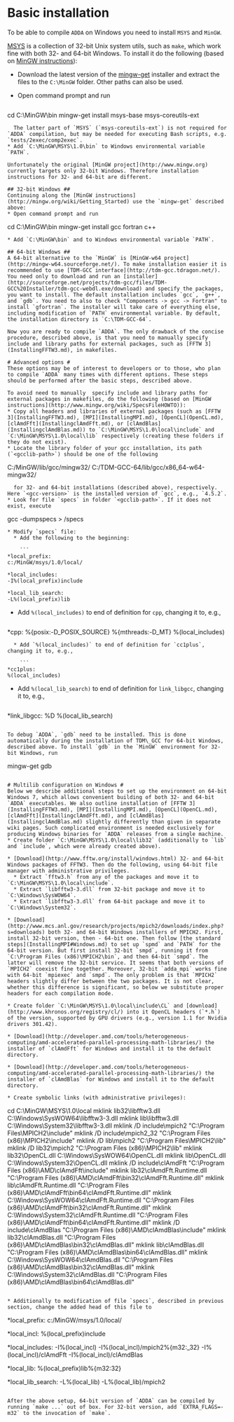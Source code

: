 

# Basic installation #
To be able to compile `ADDA` on Windows you need to install `MSYS` and `MinGW`.

[MSYS](http://www.mingw.org/wiki/MSYS) is a collection of 32-bit Unix system utils, such as `make`, which work fine with both 32- and 64-bit Windows. To install it do the following (based on [MinGW instructions](http://mingw.org/wiki/Getting_Started)):
* Download the latest version of the [mingw-get](http://sourceforge.net/projects/mingw/files/Installer/mingw-get/) installer and extract the files to the `C:\MinGW` folder. Other paths can also be used.
* Open command prompt and run

  ```
cd C:\MinGW\bin
mingw-get install msys-base msys-coreutils-ext
```
  The latter part of `MSYS` (`msys-coreutils-ext`) is not required for `ADDA` compilation, but may be needed for executing Bash scripts, e.g. `tests/2exec/comp2exec`.
* Add `C:\MinGW\MSYS\1.0\bin` to Windows environmental variable `PATH`.

Unfortunately the original [MinGW project](http://www.mingw.org) currently targets only 32-bit Windows. Therefore installation instructions for 32- and 64-bit are different.

## 32-bit Windows ##
Continuing along the [MinGW instructions](http://mingw.org/wiki/Getting_Started) use the `mingw-get` described above:
* Open command prompt and run

  ```
cd C:\MinGW\bin
mingw-get install gcc fortran c++
```
* Add `C:\MinGW\bin` and to Windows environmental variable `PATH`.

## 64-bit Windows ##
A 64-bit alternative to the `MinGW` is [MinGW-w64 project](http://mingw-w64.sourceforge.net/). To make installation easier it is recommended to use [TDM-GCC interface](http://tdm-gcc.tdragon.net/). You need only to download and run an [installer](http://sourceforge.net/projects/tdm-gcc/files/TDM-GCC%20Installer/tdm-gcc-webdl.exe/download) and specify the packages, you want to install. The default installation includes `gcc`, `g++`, and `gdb`. You need to also to check "Components -> gcc -> Fortran" to install `gfortran`. The installer will take care of everything else, including modification of `PATH` environmental variable. By default, the installation directory is `C:\TDM-GCC-64`.

Now you are ready to compile `ADDA`. The only drawback of the concise procedure, described above, is that you need to manually specify include and library paths for external packages, such as [FFTW 3](InstallingFFTW3.md), in makefiles.

# Advanced options #
These options may be of interest to developers or to those, who plan to compile `ADDA` many times with different options. These steps should be performed after the basic steps, described above.

To avoid need to manually  specify include and library paths for external packages in makefiles, do the following (based on [MinGW instructions](http://www.mingw.org/wiki/SpecsFileHOWTO)):
* Copy all headers and libraries of external packages (such as [FFTW 3](InstallingFFTW3.md), [MPI](InstallingMPI.md), [OpenCL](OpenCL.md), [clAmdFft](InstallingclAmdFft.md), or [clAmdBlas](InstallingclAmdBlas.md)) to `C:\MinGW\MSYS\1.0\local\include` and `C:\MinGW\MSYS\1.0\local\lib` respectively (creating these folders if they do not exist).
* Locate the library folder of your gcc installation, its path (`<gcclib-path>`) should be one of the following

  ```
C:/MinGW/lib/gcc/mingw32/<gcc-version>
C:/TDM-GCC-64/lib/gcc/x86_64-w64-mingw32/<gcc-version>
```
  for 32- and 64-bit installations (described above), respectively. Here `<gcc-version>` is the installed version of `gcc`, e.g., `4.5.2`.
* Look for file `specs` in folder `<gcclib-path>`. If it does not exist, execute

  ```
gcc -dumpspecs > <gcclib-path>/specs
```
* Modify `specs` file:
  * Add the following to the beginning:

    ```
*local_prefix:
c:/MinGW/msys/1.0/local/

*local_includes:
-I%(local_prefix)include

*local_lib_search:
-L%(local_prefix)lib
```
  * Add `%(local_includes)` to end of definition for `cpp`, changing it to, e.g.,

    ```
*cpp:
%{posix:-D_POSIX_SOURCE} %{mthreads:-D_MT} %(local_includes)
```
  * Add `%(local_includes)` to end of definition for `cc1plus`, changing it to, e.g.,

    ```
*cc1plus:
%(local_includes)
```
  * Add `%(local_lib_search)` to end of definition for `link_libgcc`, changing it to, e.g.,

    ```
*link_libgcc:
%D %(local_lib_search)
```

To debug `ADDA`, `gdb` need to be installed. This is done automatically during the installation of TDM\_GCC for 64-bit Windows, described above. To install `gdb` in the `MinGW` environment for 32-bit Windows, run
```
mingw-get gdb
```

# Multilib configuration on Windows #
Below we describe additional steps to set up the environment on 64-bit Windows 7, which allows convenient building of both 32- and 64-bit `ADDA` executables. We also outline installation of [FFTW 3](InstallingFFTW3.md), [MPI](InstallingMPI.md), [OpenCL](OpenCL.md), [clAmdFft](InstallingclAmdFft.md), and [clAmdBlas](InstallingclAmdBlas.md) slightly differently than given in separate wiki pages. Such complicated environment is needed exclusively for producing Windows binaries for `ADDA` releases from a single machine.
* Create folder `C:\MinGW\MSYS\1.0\local\lib32` (additionally to `lib` and `include`, which were already created above).

* [Download](http://www.fftw.org/install/windows.html) 32- and 64-bit Windows packages of FFTW3. Then do the following, using 64-bit file manager with administrative privileges.
  * Extract `fftw3.h` from any of the packages and move it to `C:\MinGW\MSYS\1.0\local\include`.
  * Extract `libfftw3-3.dll` from 32-bit package and move it to `C:\Windows\SysWOW64`.
  * Extract `libfftw3-3.dll` from 64-bit package and move it to `C:\Windows\System32`.

* [Download](http://www.mcs.anl.gov/research/projects/mpich2/downloads/index.php?s=downloads) both 32- and 64-bit Windows installers of MPICH2. First, install 32-bit version, then - 64-bit one. Then follow [the standard steps](InstallingMPI#Windows.md) to set up `spmd` and `PATH` for the 64-bit version. But first install 32-bit `smpd`, running it from `C:\Program Files (x86)\MPICH2\bin`, and then 64-bit `smpd`. The latter will remove the 32-bit service. It seems that both versions of `MPICH2` coexist fine together. Moreover, 32-bit `adda_mpi` works fine with 64-bit `mpiexec` and `smpd`. The only problem is that `MPICH2` headers slightly differ between the two packages. It is not clear, whether this difference is significant, so below we substitute proper headers for each compilation mode.

* Create folder `C:\MinGW\MSYS\1.0\local\include\CL` and [download](http://www.khronos.org/registry/cl/) into it OpenCL headers (`*.h`) of the version, supported by GPU drivers (e.g., version 1.1 for Nvidia drivers 301.42).

* [Download](http://developer.amd.com/tools/heterogeneous-computing/amd-accelerated-parallel-processing-math-libraries/) the installer of `clAmdFft` for Windows and install it to the default directory.

* [Download](http://developer.amd.com/tools/heterogeneous-computing/amd-accelerated-parallel-processing-math-libraries/) the installer of `clAmdBlas` for Windows and install it to the default directory.

* Create symbolic links (with administrative privileges):

  ```
cd C:\MinGW\MSYS\1.0\local
mklink lib32\libfftw3.dll C:\Windows\SysWOW64\libfftw3-3.dll
mklink lib\libfftw3.dll C:\Windows\System32\libfftw3-3.dll
mklink /D include\mpich2 "C:\Program Files\MPICH2\include"
mklink /D include\mpich2_32 "C:\Program Files (x86)\MPICH2\include"
mklink /D lib\mpich2 "C:\Program Files\MPICH2\lib"
mklink /D lib32\mpich2 "C:\Program Files (x86)\MPICH2\lib"
mklink lib32\OpenCL.dll C:\Windows\SysWOW64\OpenCL.dll
mklink lib\OpenCL.dll C:\Windows\System32\OpenCL.dll
mklink /D include\clAmdFft "C:\Program Files (x86)\AMD\clAmdFft\include\"
mklink lib32\clAmdFft.Runtime.dll "C:\Program Files (x86)\AMD\clAmdFft\bin32\clAmdFft.Runtime.dll"
mklink lib\clAmdFft.Runtime.dll "C:\Program Files (x86)\AMD\clAmdFft\bin64\clAmdFft.Runtime.dll"
mklink C:\Windows\SysWOW64\clAmdFft.Runtime.dll "C:\Program Files (x86)\AMD\clAmdFft\bin32\clAmdFft.Runtime.dll"
mklink C:\Windows\System32\clAmdFft.Runtime.dll "C:\Program Files (x86)\AMD\clAmdFft\bin64\clAmdFft.Runtime.dll"
mklink /D include\clAmdBlas "C:\Program Files (x86)\AMD\clAmdBlas\include\"
mklink lib32\clAmdBlas.dll "C:\Program Files (x86)\AMD\clAmdBlas\bin32\clAmdBlas.dll"
mklink lib\clAmdBlas.dll "C:\Program Files (x86)\AMD\clAmdBlas\bin64\clAmdBlas.dll"
mklink C:\Windows\SysWOW64\clAmdBlas.dll "C:\Program Files (x86)\AMD\clAmdBlas\bin32\clAmdBlas.dll"
mklink C:\Windows\System32\clAmdBlas.dll "C:\Program Files (x86)\AMD\clAmdBlas\bin64\clAmdBlas.dll"
```

* Additionally to modification of file `specs`, described in previous section, change the added head of this file to

  ```
*local_prefix:
c:/MinGW/msys/1.0/local/

*local_incl:
%(local_prefix)include

*local_includes:
-I%(local_incl) -I%(local_incl)/mpich2%{m32:_32} -I%(local_incl)/clAmdFft -I%(local_incl)/clAmdBlas

*local_lib:
%(local_prefix)lib%{m32:32}

*local_lib_search:
-L%(local_lib) -L%(local_lib)/mpich2
```

After the above setup, 64-bit version of `ADDA` can be compiled by running `make ...` out of box. For 32-bit version, add `EXTRA_FLAGS=-m32` to the invocation of `make`.
